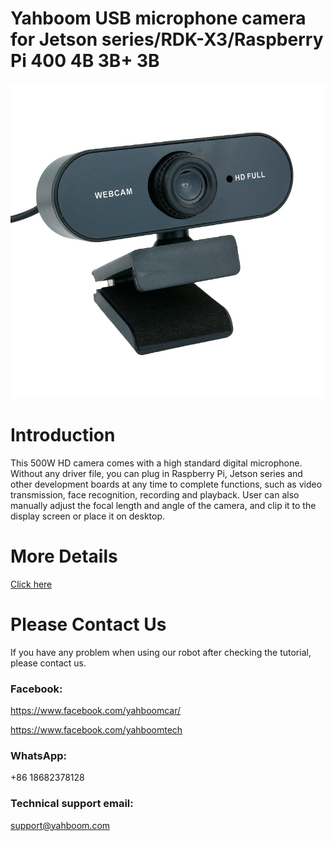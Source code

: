 # Yahboom USB microphone camera for Jetson series/RDK-X3/Raspberry Pi 400 4B 3B+ 3B
![](https://github.com/YahboomTechnology/USB-microphone-camera/blob/master/USB_MIC_Camera.jpg)
# Introduction
This 500W HD camera comes with a high standard digital microphone. Without any driver file, you can plug in Raspberry Pi, Jetson series and other development boards at any time to complete functions, such as video transmission, face recognition, recording and playback. User can also manually adjust the focal length and angle of the camera, and clip it to the display screen or place it on desktop.

# More Details
[Click here](https://category.yahboom.net/products/camera-mic)

# Please Contact Us
If you have any problem when using our robot after checking the tutorial, please contact us.

### Facebook: 
https://www.facebook.com/yahboomcar/ 
  
https://www.facebook.com/yahboomtech
### WhatsApp:
+86 18682378128

### Technical support email: 
support@yahboom.com
